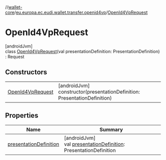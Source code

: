 //[wallet-core](../../../index.md)/[eu.europa.ec.eudi.wallet.transfer.openid4vp](../index.md)/[OpenId4VpRequest](index.md)

# OpenId4VpRequest

[androidJvm]\
class [OpenId4VpRequest](index.md)(val presentationDefinition: PresentationDefinition) : Request

## Constructors

| | |
|---|---|
| [OpenId4VpRequest](-open-id4-vp-request.md) | [androidJvm]<br>constructor(presentationDefinition: PresentationDefinition) |

## Properties

| Name | Summary |
|---|---|
| [presentationDefinition](presentation-definition.md) | [androidJvm]<br>val [presentationDefinition](presentation-definition.md): PresentationDefinition |
